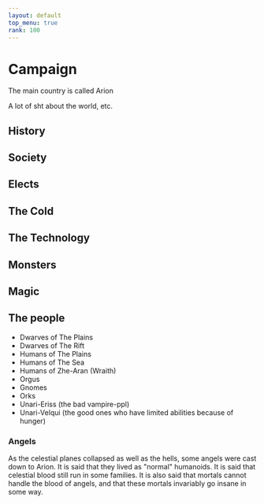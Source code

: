 ```yaml
---
layout: default
top_menu: true
rank: 100
---
```


# Campaign

The main country is called Arion

A lot of sht about the world, etc.

## History

## Society

## Elects

## The Cold

## The Technology

## Monsters

## Magic

## The people

* Dwarves of The Plains
* Dwarves of The Rift
* Humans of The Plains
* Humans of The Sea
* Humans of Zhe-Aran (Wraith)
* Orgus
* Gnomes
* Orks
* Unari-Eriss (the bad vampire-ppl)
* Unari-Velqui (the good ones who have limited abilities because of hunger)

### Angels
As the celestial planes collapsed as well as the hells, some angels were cast down to Arion. It is said that they lived as "normal" humanoids.
It is said that celestial blood still run in some families.
It is also said that mortals cannot handle the blood of angels, and that these mortals invariably go insane in some way.

